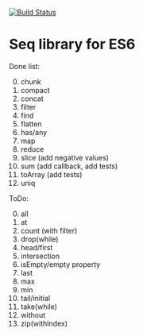 [![Build Status](https://travis-ci.org/krikus/es6seq.svg?branch=master)](https://travis-ci.org/krikus/es6seq)

# Seq library for ES6

Done list:

0. chunk
0. compact
0. concat
0. filter
0. find
0. flatten
0. has/any
0. map
0. reduce
0. slice (add negative values)
0. sum (add callback, add tests)
0. toArray (add tests)
0. uniq

ToDo:

0. all
0. at
0. count (with filter)
0. drop(while)
0. head/first
0. intersection
0. isEmpty/empty property
0. last
0. max
0. min
0. tail/initial
0. take(while)
0. without
0. zip(withIndex)
